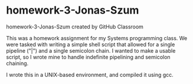 # homework-3-Jonas-Szum
homework-3-Jonas-Szum created by GitHub Classroom

This was a homework assignment for my Systems programming class. We were tasked with writing a simple shell script that allowed for
a single pipeline ("|") and a single semicolon chain. I wanted to make a usable script, so I wrote mine to handle indefinite pipelining
and semicolon chaining.

I wrote this in a UNIX-based environment, and compiled it using gcc. 
